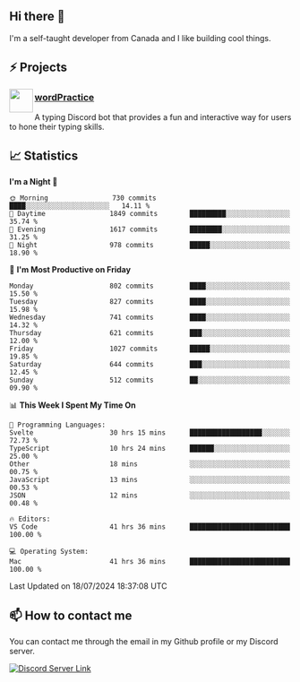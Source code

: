 <h2>Hi there 👋</h2>

<p>I'm a self-taught developer from Canada and I like building cool things.</p>

<h2>⚡ Projects</h2>

<img align="left" src="https://i.imgur.com/BIzs17V.png" width="42" height="42" />
<h3><a target="_blank" href="https://wordpractice.principle.sh/">wordPractice</a></h3>
<p>A typing Discord bot that provides a fun and interactive way for users to hone their typing skills.</p>

<h2>📈 Statistics</h2>

<!--START_SECTION:waka-->
**I'm a Night 🦉** 

```text
🌞 Morning                730 commits         ████░░░░░░░░░░░░░░░░░░░░░   14.11 % 
🌆 Daytime                1849 commits        █████████░░░░░░░░░░░░░░░░   35.74 % 
🌃 Evening                1617 commits        ████████░░░░░░░░░░░░░░░░░   31.25 % 
🌙 Night                  978 commits         █████░░░░░░░░░░░░░░░░░░░░   18.90 % 
```
📅 **I'm Most Productive on Friday** 

```text
Monday                   802 commits         ████░░░░░░░░░░░░░░░░░░░░░   15.50 % 
Tuesday                  827 commits         ████░░░░░░░░░░░░░░░░░░░░░   15.98 % 
Wednesday                741 commits         ████░░░░░░░░░░░░░░░░░░░░░   14.32 % 
Thursday                 621 commits         ███░░░░░░░░░░░░░░░░░░░░░░   12.00 % 
Friday                   1027 commits        █████░░░░░░░░░░░░░░░░░░░░   19.85 % 
Saturday                 644 commits         ███░░░░░░░░░░░░░░░░░░░░░░   12.45 % 
Sunday                   512 commits         ██░░░░░░░░░░░░░░░░░░░░░░░   09.90 % 
```


📊 **This Week I Spent My Time On** 

```text
💬 Programming Languages: 
Svelte                   30 hrs 15 mins      ██████████████████░░░░░░░   72.73 % 
TypeScript               10 hrs 24 mins      ██████░░░░░░░░░░░░░░░░░░░   25.00 % 
Other                    18 mins             ░░░░░░░░░░░░░░░░░░░░░░░░░   00.75 % 
JavaScript               13 mins             ░░░░░░░░░░░░░░░░░░░░░░░░░   00.53 % 
JSON                     12 mins             ░░░░░░░░░░░░░░░░░░░░░░░░░   00.48 % 

🔥 Editors: 
VS Code                  41 hrs 36 mins      █████████████████████████   100.00 % 

💻 Operating System: 
Mac                      41 hrs 36 mins      █████████████████████████   100.00 % 
```


 Last Updated on 18/07/2024 18:37:08 UTC
<!--END_SECTION:waka-->

<h2>📫 How to contact me</h2>

You can contact me through the email in my Github profile or my Discord server.

[![Discord Server Link](https://dcbadge.vercel.app/api/server/DHnk46C)](https://discord.gg/DHnk46C)

